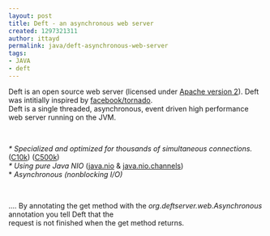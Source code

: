```yaml
---
layout: post
title: Deft - an asynchronous web server
created: 1297321311
author: ittayd
permalink: java/deft-asynchronous-web-server
tags:
- JAVA
- deft
---
```

<p>Deft is an open source web server (licensed under <a href="http://www.apache.org/licenses/LICENSE-2.0.html">Apache version 2</a>). Deft was intitially inspired by <a href="http://github.com/facebook/tornado">facebook/tornado</a>.<br />
Deft is a single threaded, asynchronous, event driven high performance web server running on the JVM.</p>
<p>&nbsp;</p>
<p><i>* Specialized and optimized for thousands of simultaneous connections.</i> (<a href="http://en.wikipedia.org/wiki/C10k_problem">C10k</a>) (<a href="http://blog.urbanairship.com/blog/2010/08/24/c500k-in-action-at-urban-airship/">C500k</a>)<br />
<i>* Using pure Java NIO</i> (<a href="http://download.oracle.com/javase/6/docs/api/java/nio/package-summary.html">java.nio</a> &amp; <a href="http://download.oracle.com/javase/6/docs/api/java/nio/channels/package-summary.html">java.nio.channels</a>)<br />
*<i> Asynchronous (nonblocking I/O)</i></p>
<p>&nbsp;</p>
<p>.... By annotating the get method with the <i>org.deftserver.web.Asynchronous</i> annotation you tell Deft that the <br />
request is not finished when the get method returns.</p>
<p>&nbsp;</p>
<p>&nbsp;</p>
